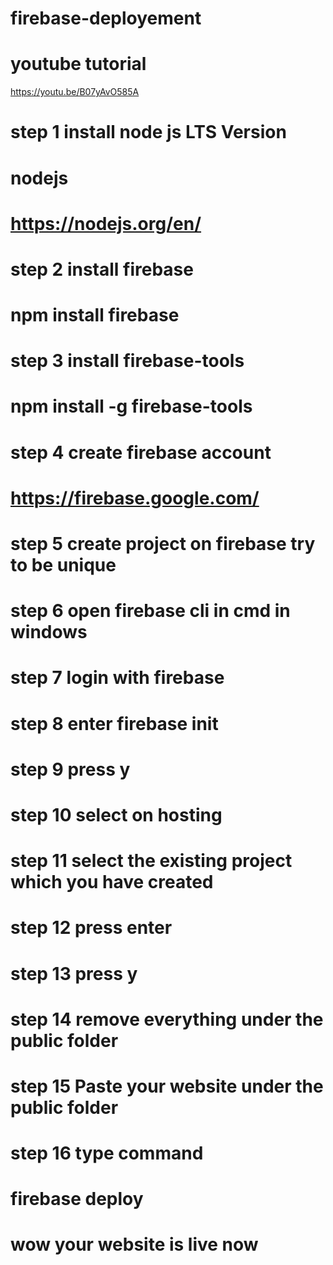 # firebase-deployement

# youtube tutorial
https://youtu.be/B07yAvO585A
# step 1 install node js LTS Version
# nodejs
# https://nodejs.org/en/
# step 2 install firebase 
# npm install firebase
# step 3 install firebase-tools
# npm install -g firebase-tools
# step 4 create firebase account
# https://firebase.google.com/
# step 5 create project on firebase try to be unique
# step 6 open firebase cli in cmd in windows
# step 7 login with firebase
# step 8 enter firebase init
# step 9 press y
# step 10 select on hosting
# step 11 select the existing project which you have created
# step 12 press enter
# step 13 press y 
# step 14 remove everything under the public folder
# step 15 Paste your website under the public folder
# step 16 type command 
#       firebase deploy
# wow your website is live now 
